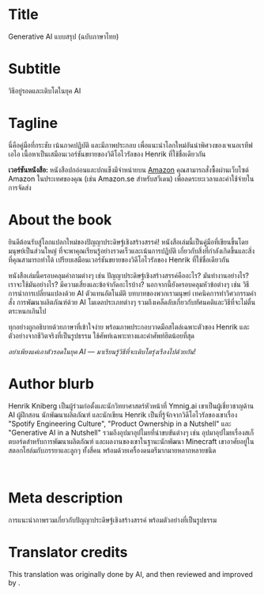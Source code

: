 # Title

Generative AI แบบสรุป (ฉบับภาษาไทย)

# Subtitle

วิธีอยู่รอดและเติบโตในยุค AI

# Tagline

<p>นี่คือคู่มือที่กระชับ เน้นภาคปฏิบัติ และมีภาพประกอบ เพื่อแนะนำโลกใหม่อันน่าพิศวงของเจเนอเรทีฟ เอไอ เนื้อหาเป็นเสมือนเวอร์ชันขยายของวิดีโอไวรัลของ Henrik ที่ใช้ชื่อเดียวกัน</p><p> </p><p><strong>เวอร์ชันหนังสือ: </strong>หนังสือปกอ่อนและปกแข็งมีจำหน่ายบน <a href="https://www.amazon.com/Generative-AI-Nutshell-Survive-Thrive/dp/B0DTK6ZVWX" target="_blank">Amazon</a> คุณสามารถสั่งซื้อผ่านเว็บไซต์ Amazon ในประเทศของคุณ (เช่น Amazon.se สำหรับสวีเดน) เพื่อลดระยะเวลาและค่าใช้จ่ายในการจัดส่ง</p>

# About the book

<p>ยินดีต้อนรับสู่โลกแปลกใหม่ของปัญญาประดิษฐ์เชิงสร้างสรรค์! หนังสือเล่มนี้เป็นคู่มือที่เขียนขึ้นโดยมนุษย์เป็นส่วนใหญ่ ที่จะพาคุณเรียนรู้อย่างรวดเร็วและเน้นการปฏิบัติ เกี่ยวกับสิ่งที่กำลังเกิดขึ้นและสิ่งที่คุณสามารถทำได้ เปรียบเสมือนเวอร์ชันขยายของวิดีโอไวรัลของ Henrik ที่ใช้ชื่อเดียวกัน</p><p> </p><p>หนังสือเล่มนี้ครอบคลุมคำถามต่างๆ เช่น ปัญญาประดิษฐ์เชิงสร้างสรรค์คืออะไร? มันทำงานอย่างไร? เราจะใช้มันอย่างไร? มีความเสี่ยงและข้อจำกัดอะไรบ้าง? นอกจากนี้ยังครอบคลุมหัวข้อต่างๆ เช่น วิธีการนำการเปลี่ยนแปลงด้วย AI ตัวแทนอัตโนมัติ บทบาทของพวกเรามนุษย์ เทคนิคการทำวิศวกรรมคำสั่ง การพัฒนาผลิตภัณฑ์ด้วย AI โมเดลประเภทต่างๆ รวมถึงเคล็ดลับเกี่ยวกับทัศนคติและวิธีที่จะไม่ตื่นตระหนกเกินไป</p><p> </p><p>ทุกอย่างถูกอธิบายด้วยภาษาที่เข้าใจง่าย พร้อมภาพประกอบวาดมือสไตล์เฉพาะตัวของ Henrik และตัวอย่างจากชีวิตจริงที่เป็นรูปธรรม ใช้ศัพท์เฉพาะทางและคำศัพท์ฮิตน้อยที่สุด</p><p> </p><p><em>อย่าเพียงแค่เอาตัวรอดในยุค AI — มาเรียนรู้วิธีที่จะเติบโตรุ่งเรืองไปด้วยกัน!</em></p>

# Author blurb

<p>Henrik Kniberg เป็นผู้ร่วมก่อตั้งและนักวิทยาศาสตร์หัวหน้าที่ Ymnig.ai เขาเป็นผู้เชี่ยวชาญด้าน AI ผู้ฝึกสอน นักพัฒนาผลิตภัณฑ์ และนักเขียน Henrik เป็นที่รู้จักจากวิดีโอไวรัลของเขาเรื่อง "Spotify Engineering Culture", "Product Ownership in a Nutshell" และ "Generative AI in a Nutshell" รวมถึงอุปมาอุปไมยที่น่าขบขันต่างๆ เช่น อุปมาอุปไมยเรื่องสเก็ตบอร์ดสำหรับการพัฒนาผลิตภัณฑ์ และผลงานของเขาในฐานะนักพัฒนา Minecraft เขาอาศัยอยู่ในสตอกโฮล์มกับภรรยาและลูกๆ ทั้งสี่คน พร้อมด้วยเครื่องดนตรีมากมายหลากหลายชนิด</p><p><br></p>

# Meta description

การแนะนำภาพรวมเกี่ยวกับปัญญาประดิษฐ์เชิงสร้างสรรค์ พร้อมตัวอย่างที่เป็นรูปธรรม

# Translator credits

This translation was originally done by AI, and then reviewed and improved by <insert your name here>.
